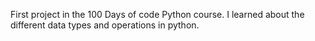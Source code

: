 First project in the 100 Days of code Python course. I learned about the different data types and operations in python.
